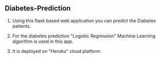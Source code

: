 <h2>Diabetes-Prediction</h2>

  1. Using this flask based web application you can predict the Diabetes patients.

2. For the diabetes prediction "Logistic Regression" Machine Learning algorithm is used in this app.
3. It is deployed on "Heroku" cloud platform.
